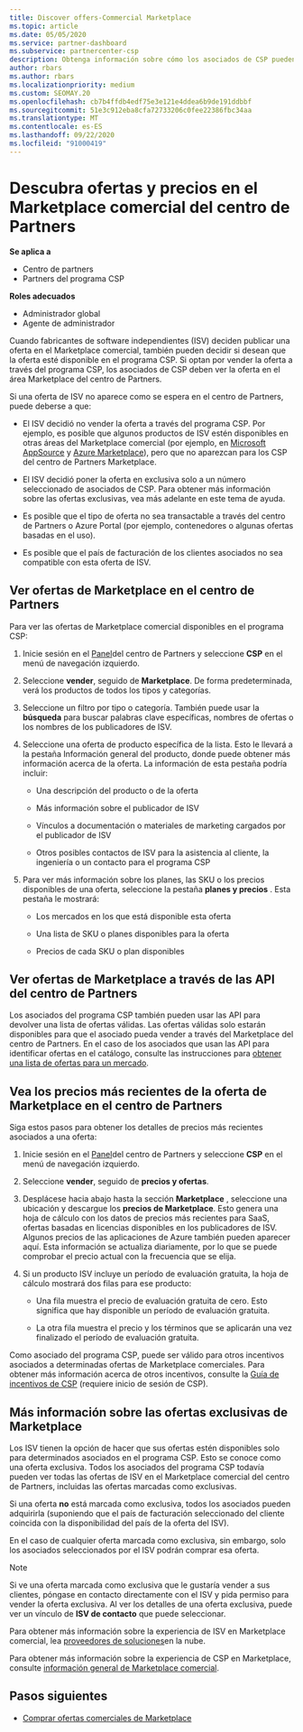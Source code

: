 ```yaml
---
title: Discover offers-Commercial Marketplace
ms.topic: article
ms.date: 05/05/2020
ms.service: partner-dashboard
ms.subservice: partnercenter-csp
description: Obtenga información sobre cómo los asociados de CSP pueden usar el centro de partners para ver o Buscar ofertas de SaaS o precios de fabricantes de software independientes (ISV).
author: rbars
ms.author: rbars
ms.localizationpriority: medium
ms.custom: SEOMAY.20
ms.openlocfilehash: cb7b4ffdb4edf75e3e121e4ddea6b9de191ddbbf
ms.sourcegitcommit: 51e3c912eba8cfa72733206c0fee22386fbc34aa
ms.translationtype: MT
ms.contentlocale: es-ES
ms.lasthandoff: 09/22/2020
ms.locfileid: "91000419"
---
```

# <a name="discover-offers-and-pricing-in-the-partner-center-commercial-marketplace"></a>Descubra ofertas y precios en el Marketplace comercial del centro de Partners

**Se aplica a**

- Centro de partners
- Partners del programa CSP

**Roles adecuados**

- Administrador global
- Agente de administrador

Cuando fabricantes de software independientes (ISV) deciden publicar una oferta en el Marketplace comercial, también pueden decidir si desean que la oferta esté disponible en el programa CSP. Si optan por vender la oferta a través del programa CSP, los asociados de CSP deben ver la oferta en el área Marketplace del centro de Partners.

Si una oferta de ISV no aparece como se espera en el centro de Partners, puede deberse a que:

- El ISV decidió no vender la oferta a través del programa CSP. Por ejemplo, es posible que algunos productos de ISV estén disponibles en otras áreas del Marketplace comercial (por ejemplo, en [Microsoft AppSource](https://appsource.microsoft.com/) y [Azure Marketplace](https://azuremarketplace.microsoft.com/)), pero que no aparezcan para los CSP del centro de Partners Marketplace.

- El ISV decidió poner la oferta en exclusiva solo a un número seleccionado de asociados de CSP. Para obtener más información sobre las ofertas exclusivas, vea más adelante en este tema de ayuda.

- Es posible que el tipo de oferta no sea transactable a través del centro de Partners o Azure Portal (por ejemplo, contenedores o algunas ofertas basadas en el uso).

- Es posible que el país de facturación de los clientes asociados no sea compatible con esta oferta de ISV.

## <a name="view-marketplace-offers-in-partner-center"></a>Ver ofertas de Marketplace en el centro de Partners

Para ver las ofertas de Marketplace comercial disponibles en el programa CSP: 

1. Inicie sesión en el [Panel](https://partner.microsoft.com/dashboard)del centro de Partners y seleccione **CSP** en el menú de navegación izquierdo.

2. Seleccione **vender**, seguido de **Marketplace**. De forma predeterminada, verá los productos de todos los tipos y categorías.

3. Seleccione un filtro por tipo o categoría. También puede usar la **búsqueda** para buscar palabras clave específicas, nombres de ofertas o los nombres de los publicadores de ISV.

4. Seleccione una oferta de producto específica de la lista. Esto le llevará a la pestaña Información general del producto, donde puede obtener más información acerca de la oferta. La información de esta pestaña podría incluir: 

    - Una descripción del producto o de la oferta

    - Más información sobre el publicador de ISV

    - Vínculos a documentación o materiales de marketing cargados por el publicador de ISV

    - Otros posibles contactos de ISV para la asistencia al cliente, la ingeniería o un contacto para el programa CSP

5. Para ver más información sobre los planes, las SKU o los precios disponibles de una oferta, seleccione la pestaña **planes y precios** . Esta pestaña le mostrará:

    - Los mercados en los que está disponible esta oferta

    - Una lista de SKU o planes disponibles para la oferta

    - Precios de cada SKU o plan disponibles

## <a name="view-marketplace-offers-via-partner-center-apis"></a>Ver ofertas de Marketplace a través de las API del centro de Partners

Los asociados del programa CSP también pueden usar las API para devolver una lista de ofertas válidas. Las ofertas válidas solo estarán disponibles para que el asociado pueda vender a través del Marketplace del centro de Partners. En el caso de los asociados que usan las API para identificar ofertas en el catálogo, consulte las instrucciones para [obtener una lista de ofertas para un mercado](/partner-center/develop/create-subscription-azure-marketplace-products#get-a-list-of-offers-for-a-market).

## <a name="view-the-latest-marketplace-offer-pricing-in-partner-center"></a>Vea los precios más recientes de la oferta de Marketplace en el centro de Partners

Siga estos pasos para obtener los detalles de precios más recientes asociados a una oferta:

1. Inicie sesión en el [Panel](https://partner.microsoft.com/dashboard)del centro de Partners y seleccione **CSP** en el menú de navegación izquierdo.

2. Seleccione **vender**, seguido de **precios y ofertas**.

3. Desplácese hacia abajo hasta la sección **Marketplace** , seleccione una ubicación y descargue los **precios de Marketplace**. Esto genera una hoja de cálculo con los datos de precios más recientes para SaaS, ofertas basadas en licencias disponibles en los publicadores de ISV. Algunos precios de las aplicaciones de Azure también pueden aparecer aquí. Esta información se actualiza diariamente, por lo que se puede comprobar el precio actual con la frecuencia que se elija.

4. Si un producto ISV incluye un período de evaluación gratuita, la hoja de cálculo mostrará dos filas para ese producto:

    - Una fila muestra el precio de evaluación gratuita de cero. Esto significa que hay disponible un período de evaluación gratuita.

    - La otra fila muestra el precio y los términos que se aplicarán una vez finalizado el período de evaluación gratuita.

Como asociado del programa CSP, puede ser válido para otros incentivos asociados a determinadas ofertas de Marketplace comerciales. Para obtener más información acerca de otros incentivos, consulte la [Guía de incentivos de CSP](https://aka.ms/partnerincentives) (requiere inicio de sesión de CSP).

## <a name="learn-about-marketplace-exclusive-offers"></a>Más información sobre las ofertas exclusivas de Marketplace

Los ISV tienen la opción de hacer que sus ofertas estén disponibles solo para determinados asociados en el programa CSP. Esto se conoce como una oferta exclusiva. Todos los asociados del programa CSP todavía pueden ver todas las ofertas de ISV en el Marketplace comercial del centro de Partners, incluidas las ofertas marcadas como exclusivas.

Si una oferta **no** está marcada como exclusiva, todos los asociados pueden adquirirla (suponiendo que el país de facturación seleccionado del cliente coincida con la disponibilidad del país de la oferta del ISV).

En el caso de cualquier oferta marcada como exclusiva, sin embargo, solo los asociados seleccionados por el ISV podrán comprar esa oferta.

> [!NOTE]
> Si ve una oferta marcada como exclusiva que le gustaría vender a sus clientes, póngase en contacto directamente con el ISV y pida permiso para vender la oferta exclusiva. Al ver los detalles de una oferta exclusiva, puede ver un vínculo de **ISV de contacto** que puede seleccionar.

Para obtener más información sobre la experiencia de ISV en Marketplace comercial, lea [proveedores de soluciones](/azure/marketplace/cloud-solution-providers)en la nube.

Para obtener más información sobre la experiencia de CSP en Marketplace, consulte [información general de Marketplace comercial](csp-commercial-marketplace-overview.md).

## <a name="next-steps"></a>Pasos siguientes

- [Comprar ofertas comerciales de Marketplace](csp-commercial-marketplace-purchase.md)